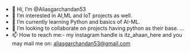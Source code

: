 - 👋 Hi, I’m @Aliasgarchandan53
- 👀 I’m interested in AI,ML and IoT projects as well.
- 🌱 I’m currently learning Python and basics of AI-ML.
- 💞️ I’m looking to collaborate on projects having python as their base. ...
- 📫 How to reach me:- my instagram handle is itz_ahaan_here and you may mail me on: aliasgarchandan53@gmail.com

<!---
Aliasgarchandan53/Aliasgarchandan53 is a ✨ special ✨ repository because its `README.md` (this file) appears on your GitHub profile.
You can click the Preview link to take a look at your changes.
--->
